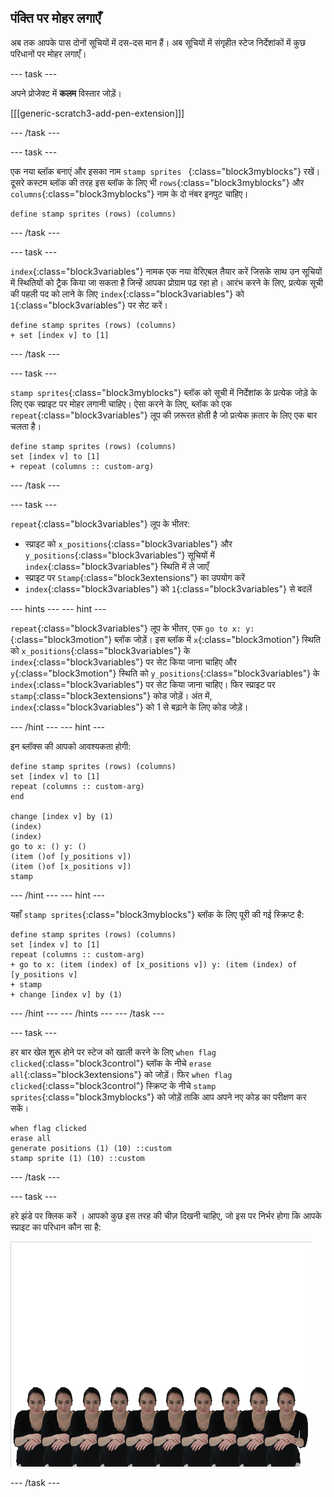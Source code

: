 ## पंक्ति पर मोहर लगाएँ

अब तक आपके पास दोनों सूचियों में दस-दस मान हैं। अब सूचियों में संगृहीत स्टेज निर्देशांकों में कुछ परिधानों पर मोहर लगाएँ।

\--- task \---

अपने प्रोजेक्ट में **कलम** विस्तार जोड़ें।

[[[generic-scratch3-add-pen-extension]]]

\--- /task \---

\--- task \---

एक नया ब्लॉक बनाएं और इसका नाम `stamp sprites ` {:class="block3myblocks"} रखें। दूसरे कस्टम ब्लॉक की तरह इस ब्लॉक के लिए भी `rows`{:class="block3myblocks"} और `columns`{:class="block3myblocks"} नाम के दो नंबर इनपुट चाहिए।

```blocks3
define stamp sprites (rows) (columns)
```

\--- /task \---

\--- task \---

`index`{:class="block3variables"} नामक एक नया वेरिएबल तैयार करें जिसके साथ उन सूचियों में स्थितियों को ट्रैक किया जा सकता है जिन्हें आपका प्रोग्राम पढ़ रहा हो। आरंभ करने के लिए, प्रत्येक सूची की पहली पद को लाने के लिए `index`{:class="block3variables"} को `1`{:class="block3variables"} पर सेट करें।

```blocks3
define stamp sprites (rows) (columns)
+ set [index v] to [1]
```

\--- /task \---

\--- task \---

`stamp sprites`{:class="block3myblocks"} ब्लॉक को सूची में निर्देशांक के प्रत्येक जोड़े के लिए एक स्प्राइट पर मोहर लगानी चाहिए। ऐसा करने के लिए, ब्लॉक को एक `repeat`{:class="block3variables"} लूप की ज़रूरत होती है जो प्रत्येक क़तार के लिए एक बार चलता है।

```blocks3
define stamp sprites (rows) (columns)
set [index v] to [1]
+ repeat (columns :: custom-arg)
```

\--- /task \---

\--- task \---

`repeat`{:class="block3variables"} लूप के भीतर:

- स्प्राइट को `x_positions`{:class="block3variables"} और `y_positions`{:class="block3variables"} सूचियों में `index`{:class="block3variables"} स्थिति में ले जाएँ
- स्प्राइट पर `Stamp`{:class="block3extensions"} का उपयोग करें
- `index`{:class="block3variables"} को `1`{:class="block3variables"} से बदलें

\--- hints \--- \--- hint \---

`repeat`{:class="block3variables"} लूप के भीतर, एक `go to x: y:`{:class="block3motion"} ब्लॉक जोड़ें। इस ब्लॉक में `x`{:class="block3motion"} स्थिति को `x_positions`{:class="block3variables"} के `index`{:class="block3variables"} पर सेट किया जाना चाहिए और `y`{:class="block3motion"} स्थिति को `y_positions`{:class="block3variables"} के `index`{:class="block3variables"} पर सेट किया जाना चाहिए। फिर स्प्राइट पर `stamp`{:class="block3extensions"} कोड जोड़ें। अंत में, `index`{:class="block3variables"} को 1 से बढ़ाने के लिए कोड जोड़ें।

\--- /hint \--- \--- hint \---

इन ब्लॉक्स की आपको आवश्यकता होगी:

```blocks3
define stamp sprites (rows) (columns)
set [index v] to [1]
repeat (columns :: custom-arg)
end

change [index v] by (1)
(index) 
(index) 
go to x: () y: ()
(item ()of [y_positions v])
(item ()of [x_positions v])
stamp
```

\--- /hint \--- \--- hint \---

यहाँ `stamp sprites`{:class="block3myblocks"} ब्लॉक के लिए पूरी की गई स्क्रिप्ट है:

```blocks3
define stamp sprites (rows) (columns)
set [index v] to [1]
repeat (columns :: custom-arg)
+ go to x: (item (index) of [x_positions v]) y: (item (index) of [y_positions v]
+ stamp
+ change [index v] by (1)
```

\--- /hint \--- \--- /hints \--- \--- /task \---

\--- task \---

हर बार खेल शुरू होने पर स्टेज को खाली करने के लिए `when flag clicked`{:class="block3control"} ब्लॉक के नीचे `erase all`{:class="block3extensions"} को जोड़ें। फिर `when flag clicked`{:class="block3control"} स्क्रिप्ट के नीचे `stamp sprites`{:class="block3myblocks"} को जोड़ें ताकि आप अपने नए कोड का परीक्षण कर सकें।

```blocks3
when flag clicked
erase all
generate positions (1) (10) ::custom
stamp sprite (1) (10) ::custom
```

\--- /task \---

\--- task \---

हरे झंडे पर क्लिक करें । आपको कुछ इस तरह की चीज़ दिखनी चाहिए, जो इस पर निर्भर होगा कि आपके स्प्राइट का परिधान कौन सा है:

![मोहर वाले स्प्राइट](images/stamped_sprites.png)

\--- /task \---